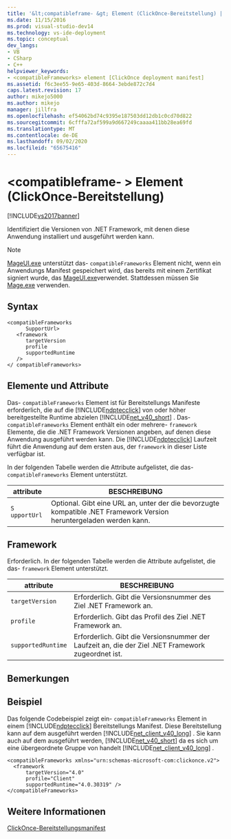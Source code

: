 ```yaml
---
title: '&lt;compatibleframe- &gt; Element (ClickOnce-Bereitstellung) | Microsoft-Dokumentation'
ms.date: 11/15/2016
ms.prod: visual-studio-dev14
ms.technology: vs-ide-deployment
ms.topic: conceptual
dev_langs:
- VB
- CSharp
- C++
helpviewer_keywords:
- <compatibleFrameworks> element [ClickOnce deployment manifest]
ms.assetid: f6c3ee55-9e65-403d-8664-3ebde872c7d4
caps.latest.revision: 17
author: mikejo5000
ms.author: mikejo
manager: jillfra
ms.openlocfilehash: ef54062bd74c9395e187503dd12db1c0cd70d822
ms.sourcegitcommit: 6cfffa72af599a9d667249caaaa411bb28ea69fd
ms.translationtype: MT
ms.contentlocale: de-DE
ms.lasthandoff: 09/02/2020
ms.locfileid: "65675416"
---
```

# <a name="ltcompatibleframeworksgt-element-clickonce-deployment"></a>&lt;compatibleframe- &gt; Element (ClickOnce-Bereitstellung)
[!INCLUDE[vs2017banner](../includes/vs2017banner.md)]

Identifiziert die Versionen von .NET Framework, mit denen diese Anwendung installiert und ausgeführt werden kann.  
  
> [!NOTE]
> [MageUI.exe](https://msdn.microsoft.com/library/f9e130a6-8117-49c4-839c-c988f641dc14) unterstützt das- `compatibleFrameworks` Element nicht, wenn ein Anwendungs Manifest gespeichert wird, das bereits mit einem Zertifikat signiert wurde, das [MageUI.exe](https://msdn.microsoft.com/library/f9e130a6-8117-49c4-839c-c988f641dc14)verwendet. Stattdessen müssen Sie [Mage.exe](https://msdn.microsoft.com/library/77dfe576-2962-407e-af13-82255df725a1) verwenden.  
  
## <a name="syntax"></a>Syntax  
  
```  
<compatibleFrameworks  
      SupportUrl>   
   <framework  
      targetVersion  
      profile  
      supportedRuntime  
   />   
</ compatibleFrameworks>  
```  
  
## <a name="elements-and-attributes"></a>Elemente und Attribute  
 Das- `compatibleFrameworks` Element ist für Bereitstellungs Manifeste erforderlich, die auf die [!INCLUDE[ndptecclick](../includes/ndptecclick-md.md)] von oder höher bereitgestellte Runtime abzielen [!INCLUDE[net_v40_short](../includes/net-v40-short-md.md)] . Das- `compatibleFrameworks` Element enthält ein oder mehrere- `framework` Elemente, die die .NET Framework Versionen angeben, auf denen diese Anwendung ausgeführt werden kann. Die [!INCLUDE[ndptecclick](../includes/ndptecclick-md.md)] Laufzeit führt die Anwendung auf dem ersten aus, der `framework` in dieser Liste verfügbar ist.  
  
 In der folgenden Tabelle werden die Attribute aufgelistet, die das- `compatibleFrameworks` Element unterstützt.  
  
|attribute|BESCHREIBUNG|  
|---------------|-----------------|  
|`S` `upportUrl`|Optional. Gibt eine URL an, unter der die bevorzugte kompatible .NET Framework Version heruntergeladen werden kann.|  
  
## <a name="framework"></a>Framework  
 Erforderlich. In der folgenden Tabelle werden die Attribute aufgelistet, die das- `framework` Element unterstützt.  
  
|attribute|BESCHREIBUNG|  
|---------------|-----------------|  
|`targetVersion`|Erforderlich. Gibt die Versionsnummer des Ziel .NET Framework an.|  
|`profile`|Erforderlich. Gibt das Profil des Ziel .NET Framework an.|  
|`supportedRuntime`|Erforderlich. Gibt die Versionsnummer der Laufzeit an, die der Ziel .NET Framework zugeordnet ist.|  
  
## <a name="remarks"></a>Bemerkungen  
  
## <a name="example"></a>Beispiel  
 Das folgende Codebeispiel zeigt ein- `compatibleFrameworks` Element in einem [!INCLUDE[ndptecclick](../includes/ndptecclick-md.md)] Bereitstellungs Manifest. Diese Bereitstellung kann auf dem ausgeführt werden [!INCLUDE[net_client_v40_long](../includes/net-client-v40-long-md.md)] . Sie kann auch auf dem ausgeführt werden, [!INCLUDE[net_v40_short](../includes/net-v40-short-md.md)] da es sich um eine übergeordnete Gruppe von handelt [!INCLUDE[net_client_v40_long](../includes/net-client-v40-long-md.md)] .  
  
```  
<compatibleFrameworks xmlns="urn:schemas-microsoft-com:clickonce.v2">  
  <framework   
      targetVersion="4.0"   
      profile="Client"   
      supportedRuntime="4.0.30319" />  
</compatibleFrameworks>  
```  
  
## <a name="see-also"></a>Weitere Informationen  
 [ClickOnce-Bereitstellungsmanifest](../deployment/clickonce-deployment-manifest.md)
